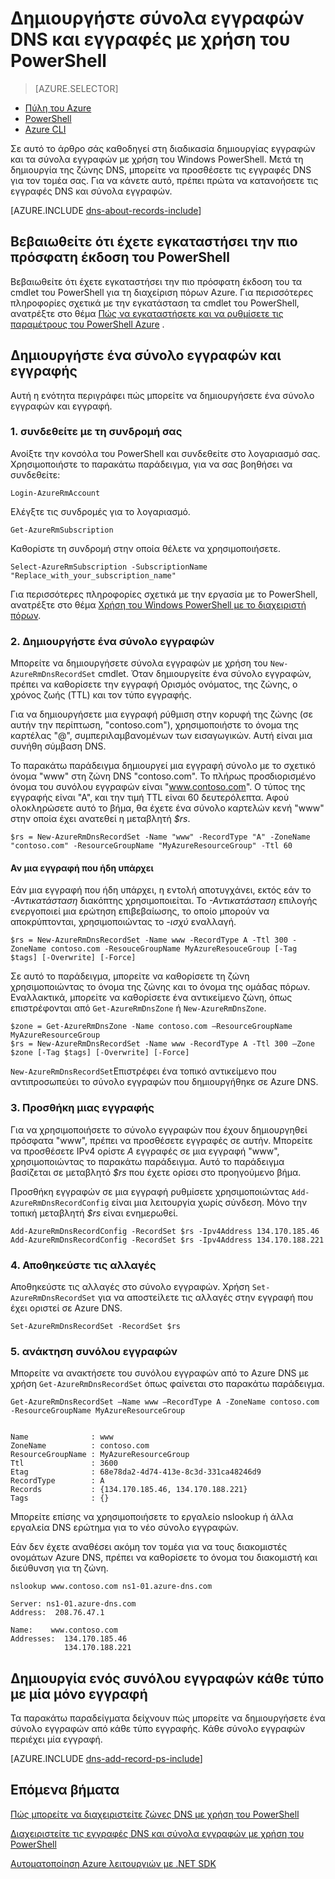 <properties
   pageTitle="Δημιουργήστε ένα σύνολο εγγραφών και εγγραφών για μια ζώνη DNS χρησιμοποιώντας το PowerShell | Microsoft Azure"
   description="Πώς να δημιουργήσετε εγγραφές κεντρικού υπολογιστή για το Azure DNS. Ρύθμιση εγγραφής σύνολα και εγγραφών με χρήση του PowerShell"
   services="dns"
   documentationCenter="na"
   authors="sdwheeler"
   manager="carmonm"
   editor=""/>

<tags
   ms.service="dns"
   ms.devlang="na"
   ms.topic="article"
   ms.tgt_pltfrm="na"
   ms.workload="infrastructure-services"
   ms.date="08/16/2016"
   ms.author="sewhee"/>



# <a name="create-dns-record-sets-and-records-by-using-powershell"></a>Δημιουργήστε σύνολα εγγραφών DNS και εγγραφές με χρήση του PowerShell


> [AZURE.SELECTOR]
- [Πύλη του Azure](dns-getstarted-create-recordset-portal.md)
- [PowerShell](dns-getstarted-create-recordset.md)
- [Azure CLI](dns-getstarted-create-recordset-cli.md)

Σε αυτό το άρθρο σάς καθοδηγεί στη διαδικασία δημιουργίας εγγραφών και τα σύνολα εγγραφών με χρήση του Windows PowerShell. Μετά τη δημιουργία της ζώνης DNS, μπορείτε να προσθέσετε τις εγγραφές DNS για τον τομέα σας. Για να κάνετε αυτό, πρέπει πρώτα να κατανοήσετε τις εγγραφές DNS και σύνολα εγγραφών.

[AZURE.INCLUDE [dns-about-records-include](../../includes/dns-about-records-include.md)]

## <a name="verify-that-you-have-the-latest-version-of-powershell"></a>Βεβαιωθείτε ότι έχετε εγκαταστήσει την πιο πρόσφατη έκδοση του PowerShell

Βεβαιωθείτε ότι έχετε εγκαταστήσει την πιο πρόσφατη έκδοση του τα cmdlet του PowerShell για τη διαχείριση πόρων Azure. Για περισσότερες πληροφορίες σχετικά με την εγκατάσταση τα cmdlet του PowerShell, ανατρέξτε στο θέμα [Πώς να εγκαταστήσετε και να ρυθμίσετε τις παραμέτρους του PowerShell Azure](../powershell-install-configure.md) .

## <a name="create-a-record-set-and-record"></a>Δημιουργήστε ένα σύνολο εγγραφών και εγγραφής

Αυτή η ενότητα περιγράφει πώς μπορείτε να δημιουργήσετε ένα σύνολο εγγραφών και εγγραφή.


### <a name="1-connect-to-your-subscription"></a>1. συνδεθείτε με τη συνδρομή σας

Ανοίξτε την κονσόλα του PowerShell και συνδεθείτε στο λογαριασμό σας. Χρησιμοποιήστε το παρακάτω παράδειγμα, για να σας βοηθήσει να συνδεθείτε:

    Login-AzureRmAccount

Ελέγξτε τις συνδρομές για το λογαριασμό.

    Get-AzureRmSubscription

Καθορίστε τη συνδρομή στην οποία θέλετε να χρησιμοποιήσετε.

    Select-AzureRmSubscription -SubscriptionName "Replace_with_your_subscription_name"

Για περισσότερες πληροφορίες σχετικά με την εργασία με το PowerShell, ανατρέξτε στο θέμα [Χρήση του Windows PowerShell με το διαχειριστή πόρων](../powershell-azure-resource-manager.md).


### <a name="2-create-a-record-set"></a>2. Δημιουργήστε ένα σύνολο εγγραφών

Μπορείτε να δημιουργήσετε σύνολα εγγραφών με χρήση του `New-AzureRmDnsRecordSet` cmdlet. Όταν δημιουργείτε ένα σύνολο εγγραφών, πρέπει να καθορίσετε την εγγραφή Ορισμός ονόματος, της ζώνης, ο χρόνος ζωής (TTL) και τον τύπο εγγραφής.

Για να δημιουργήσετε μια εγγραφή ρύθμιση στην κορυφή της ζώνης (σε αυτήν την περίπτωση, "contoso.com"), χρησιμοποιήστε το όνομα της καρτέλας "@", συμπεριλαμβανομένων των εισαγωγικών. Αυτή είναι μια συνήθη σύμβαση DNS.

Το παρακάτω παράδειγμα δημιουργεί μια εγγραφή σύνολο με το σχετικό όνομα "www" στη ζώνη DNS "contoso.com". Το πλήρως προσδιορισμένο όνομα του συνόλου εγγραφών είναι "www.contoso.com". Ο τύπος της εγγραφής είναι "Α", και την τιμή TTL είναι 60 δευτερόλεπτα. Αφού ολοκληρώσετε αυτό το βήμα, θα έχετε ένα σύνολο καρτελών κενή "www" στην οποία έχει ανατεθεί η μεταβλητή *$rs*.

    $rs = New-AzureRmDnsRecordSet -Name "www" -RecordType "A" -ZoneName "contoso.com" -ResourceGroupName "MyAzureResourceGroup" -Ttl 60

#### <a name="if-a-record-set-already-exists"></a>Αν μια εγγραφή που ήδη υπάρχει

Εάν μια εγγραφή που ήδη υπάρχει, η εντολή αποτυγχάνει, εκτός εάν το *-Αντικατάσταση* διακόπτης χρησιμοποιείται. Το *-Αντικατάσταση* επιλογής ενεργοποιεί μια ερώτηση επιβεβαίωσης, το οποίο μπορούν να αποκρύπτονται, χρησιμοποιώντας το *-ισχύ* εναλλαγή.


    $rs = New-AzureRmDnsRecordSet -Name www -RecordType A -Ttl 300 -ZoneName contoso.com -ResouceGroupName MyAzureResouceGroup [-Tag $tags] [-Overwrite] [-Force]


Σε αυτό το παράδειγμα, μπορείτε να καθορίσετε τη ζώνη χρησιμοποιώντας το όνομα της ζώνης και το όνομα της ομάδας πόρων. Εναλλακτικά, μπορείτε να καθορίσετε ένα αντικείμενο ζώνη, όπως επιστρέφονται από `Get-AzureRmDnsZone` ή `New-AzureRmDnsZone`.

    $zone = Get-AzureRmDnsZone -Name contoso.com –ResourceGroupName MyAzureResourceGroup
    $rs = New-AzureRmDnsRecordSet -Name www -RecordType A -Ttl 300 –Zone $zone [-Tag $tags] [-Overwrite] [-Force]

`New-AzureRmDnsRecordSet`Επιστρέφει ένα τοπικό αντικείμενο που αντιπροσωπεύει το σύνολο εγγραφών που δημιουργήθηκε σε Azure DNS.

### <a name="3-add-a-record"></a>3. Προσθήκη μιας εγγραφής

Για να χρησιμοποιήσετε το σύνολο εγγραφών που έχουν δημιουργηθεί πρόσφατα "www", πρέπει να προσθέσετε εγγραφές σε αυτήν. Μπορείτε να προσθέσετε IPv4 ορίστε *A* εγγραφές σε μια εγγραφή "www", χρησιμοποιώντας το παρακάτω παράδειγμα. Αυτό το παράδειγμα βασίζεται σε μεταβλητό *$rs* που έχετε ορίσει στο προηγούμενο βήμα.

Προσθήκη εγγραφών σε μια εγγραφή ρυθμίσετε χρησιμοποιώντας `Add-AzureRmDnsRecordConfig` είναι μια λειτουργία χωρίς σύνδεση. Μόνο την τοπική μεταβλητή *$rs* είναι ενημερωθεί.


    Add-AzureRmDnsRecordConfig -RecordSet $rs -Ipv4Address 134.170.185.46
    Add-AzureRmDnsRecordConfig -RecordSet $rs -Ipv4Address 134.170.188.221

### <a name="4-commit-the-changes"></a>4. Αποθηκεύστε τις αλλαγές

Αποθηκεύστε τις αλλαγές στο σύνολο εγγραφών. Χρήση `Set-AzureRmDnsRecordSet` για να αποστείλετε τις αλλαγές στην εγγραφή που έχει οριστεί σε Azure DNS.

    Set-AzureRmDnsRecordSet -RecordSet $rs

### <a name="5-retrieve-the-record-set"></a>5. ανάκτηση συνόλου εγγραφών

Μπορείτε να ανακτήσετε του συνόλου εγγραφών από το Azure DNS με χρήση `Get-AzureRmDnsRecordSet` όπως φαίνεται στο παρακάτω παράδειγμα.


    Get-AzureRmDnsRecordSet –Name www –RecordType A -ZoneName contoso.com -ResourceGroupName MyAzureResourceGroup


    Name              : www
    ZoneName          : contoso.com
    ResourceGroupName : MyAzureResourceGroup
    Ttl               : 3600
    Etag              : 68e78da2-4d74-413e-8c3d-331ca48246d9
    RecordType        : A
    Records           : {134.170.185.46, 134.170.188.221}
    Tags              : {}


Μπορείτε επίσης να χρησιμοποιήσετε το εργαλείο nslookup ή άλλα εργαλεία DNS ερώτημα για το νέο σύνολο εγγραφών.

Εάν δεν έχετε αναθέσει ακόμη τον τομέα για να τους διακομιστές ονομάτων Azure DNS, πρέπει να καθορίσετε το όνομα του διακομιστή και διεύθυνση για τη ζώνη.


    nslookup www.contoso.com ns1-01.azure-dns.com

    Server: ns1-01.azure-dns.com
    Address:  208.76.47.1

    Name:    www.contoso.com
    Addresses:  134.170.185.46
                134.170.188.221

## <a name="create-a-record-set-of-each-type-with-a-single-record"></a>Δημιουργία ενός συνόλου εγγραφών κάθε τύπο με μία μόνο εγγραφή


Τα παρακάτω παραδείγματα δείχνουν πώς μπορείτε να δημιουργήσετε ένα σύνολο εγγραφών από κάθε τύπο εγγραφής. Κάθε σύνολο εγγραφών περιέχει μία εγγραφή.

[AZURE.INCLUDE [dns-add-record-ps-include](../../includes/dns-add-record-ps-include.md)]


## <a name="next-steps"></a>Επόμενα βήματα

[Πώς μπορείτε να διαχειριστείτε ζώνες DNS με χρήση του PowerShell](dns-operations-dnszones.md)

[Διαχειριστείτε τις εγγραφές DNS και σύνολα εγγραφών με χρήση του PowerShell](dns-operations-recordsets.md)

[Αυτοματοποίηση Azure λειτουργιών με .NET SDK](dns-sdk.md)
